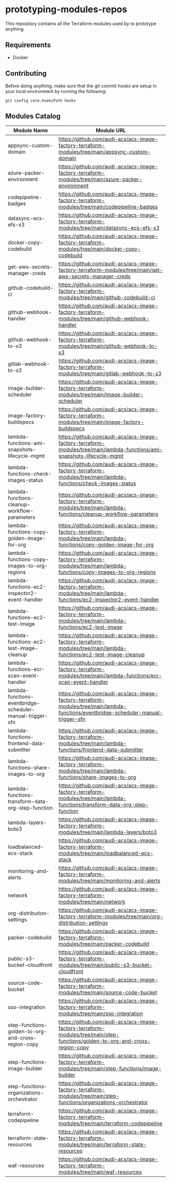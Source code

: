 # prototyping-modules-repos

This repository contains all the Terraform modules used by to prototype anything

## Requirements

* Docker

## Contributing

Before doing anything, make sure that the git commit hooks are setup in your local environment by running the following:
```
git config core.hooksPath hooks
```

## Modules Catalog
| Module Name | Module URL |
| ----------- | ---------- |
| appsync-custom-domain | https://github.com/audi-acs/acs-image-factory-terraform-modules/tree/main/appsync-custom-domain |
| azure-packer-environment | https://github.com/audi-acs/acs-image-factory-terraform-modules/tree/main/azure-packer-environment |
| codepipeline-badges | https://github.com/audi-acs/acs-image-factory-terraform-modules/tree/main/codepipeline-badges |
| datasync-ecs-efs-s3 | https://github.com/audi-acs/acs-image-factory-terraform-modules/tree/main/datasync-ecs-efs-s3 |
| docker-copy-codebuild | https://github.com/audi-acs/acs-image-factory-terraform-modules/tree/main/docker-copy-codebuild |
| get-aws-secrets-manager-creds | https://github.com/audi-acs/acs-image-factory-terraform-modules/tree/main/get-aws-secrets-manager-creds |
| github-codebuild-ci | https://github.com/audi-acs/acs-image-factory-terraform-modules/tree/main/github-codebuild-ci |
| github-webhook-handler | https://github.com/audi-acs/acs-image-factory-terraform-modules/tree/main/github-webhook-handler |
| github-webhook-to-s3 | https://github.com/audi-acs/acs-image-factory-terraform-modules/tree/main/github-webhook-to-s3 |
| gitlab-webhook-to-s3 | https://github.com/audi-acs/acs-image-factory-terraform-modules/tree/main/gitlab-webhook-to-s3 |
| image-builder-scheduler | https://github.com/audi-acs/acs-image-factory-terraform-modules/tree/main/image-builder-scheduler |
| image-factory-buildspecs | https://github.com/audi-acs/acs-image-factory-terraform-modules/tree/main/image-factory-buildspecs |
| lambda-functions-ami-snapshots-lifecycle-mgmt | https://github.com/audi-acs/acs-image-factory-terraform-modules/tree/main/lambda-functions/ami-snapshots-lifecycle-mgmt |
| lambda-functions-check-images-status | https://github.com/audi-acs/acs-image-factory-terraform-modules/tree/main/lambda-functions/check-images-status |
| lambda-functions-cleanup-workflow-parameters | https://github.com/audi-acs/acs-image-factory-terraform-modules/tree/main/lambda-functions/cleanup-workflow-parameters |
| lambda-functions-copy-golden-image-for-org | https://github.com/audi-acs/acs-image-factory-terraform-modules/tree/main/lambda-functions/copy-golden-image-for-org |
| lambda-functions-copy-images-to-org-regions | https://github.com/audi-acs/acs-image-factory-terraform-modules/tree/main/lambda-functions/copy-images-to-org-regions |
| lambda-functions-ec2-inspector2-event-handler | https://github.com/audi-acs/acs-image-factory-terraform-modules/tree/main/lambda-functions/ec2-inspector2-event-handler |
| lambda-functions-ec2-test-image | https://github.com/audi-acs/acs-image-factory-terraform-modules/tree/main/lambda-functions/ec2-test-image |
| lambda-functions-ec2-test-image-cleanup | https://github.com/audi-acs/acs-image-factory-terraform-modules/tree/main/lambda-functions/ec2-test-image-cleanup |
| lambda-functions-ecr-scan-event-handler | https://github.com/audi-acs/acs-image-factory-terraform-modules/tree/main/lambda-functions/ecr-scan-event-handler |
| lambda-functions-eventbridge-scheduler-manual-trigger-sfn | https://github.com/audi-acs/acs-image-factory-terraform-modules/tree/main/lambda-functions/eventbridge-scheduler-manual-trigger-sfn |
| lambda-functions-frontend-data-submitter | https://github.com/audi-acs/acs-image-factory-terraform-modules/tree/main/lambda-functions/frontend-data-submitter |
| lambda-functions-share-images-to-org | https://github.com/audi-acs/acs-image-factory-terraform-modules/tree/main/lambda-functions/share-images-to-org |
| lambda-functions-transform-data-org-step-function | https://github.com/audi-acs/acs-image-factory-terraform-modules/tree/main/lambda-functions/transform-data-org-step-function |
| lambda-layers-boto3 | https://github.com/audi-acs/acs-image-factory-terraform-modules/tree/main/lambda-layers/boto3 |
| loadbalanced-ecs-stack | https://github.com/audi-acs/acs-image-factory-terraform-modules/tree/main/loadbalanced-ecs-stack |
| monitoring-and-alerts | https://github.com/audi-acs/acs-image-factory-terraform-modules/tree/main/monitoring-and-alerts |
| network | https://github.com/audi-acs/acs-image-factory-terraform-modules/tree/main/network |
| org-distribution-settings | https://github.com/audi-acs/acs-image-factory-terraform-modules/tree/main/org-distribution-settings |
| packer-codebuild | https://github.com/audi-acs/acs-image-factory-terraform-modules/tree/main/packer-codebuild |
| public-s3-bucket-cloudfront | https://github.com/audi-acs/acs-image-factory-terraform-modules/tree/main/public-s3-bucket-cloudfront |
| source-code-bucket | https://github.com/audi-acs/acs-image-factory-terraform-modules/tree/main/source-code-bucket |
| sso-integration | https://github.com/audi-acs/acs-image-factory-terraform-modules/tree/main/sso-integration |
| step-functions-golden-to-org-and-cross-region-copy | https://github.com/audi-acs/acs-image-factory-terraform-modules/tree/main/step-functions/golden-to-org-and-cross-region-copy |
| step-functions-image-builder | https://github.com/audi-acs/acs-image-factory-terraform-modules/tree/main/step-functions/image-builder |
| step-functions-organizations-orchestrator | https://github.com/audi-acs/acs-image-factory-terraform-modules/tree/main/step-functions/organizations-orchestrator |
| terraform-codepipeline | https://github.com/audi-acs/acs-image-factory-terraform-modules/tree/main/terraform-codepipeline |
| terraform-state-resources | https://github.com/audi-acs/acs-image-factory-terraform-modules/tree/main/terraform-state-resources |
| waf-resources | https://github.com/audi-acs/acs-image-factory-terraform-modules/tree/main/waf-resources |

